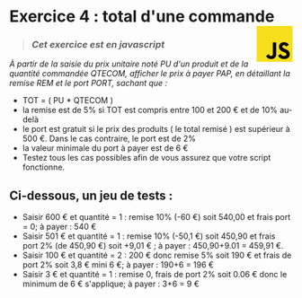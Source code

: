 # **Exercice 4 : total d'une commande** <img align="right" src="../../src/img/JavaScript.svg.png" alt="JavaScript" title="JavaScript" widht="auto" height="64px">
> ### ***Cet exercice est en javascript***

*À partir de la saisie du prix unitaire noté PU d'un produit et de la quantité commandée QTECOM, afficher le prix à payer PAP, en détaillant la remise REM et le port PORT, sachant que :*

* TOT = ( PU * QTECOM )
* la remise est de 5% si TOT est compris entre 100 et 200 € et de 10% au-delà
* le port est gratuit si le prix des produits ( le total remisé ) est supérieur à 500 €. Dans le cas contraire, le port est de 2%
* la valeur minimale du port à payer est de 6 €
* Testez tous les cas possibles afin de vous assurez que votre script fonctionne.

## Ci-dessous, un jeu de tests :
* Saisir 600 € et quantité = 1 : remise 10% (-60 €) soit 540,00 et frais port = 0; à payer : 540 €
* Saisir 501 € et quantité = 1 : remise 10% (-50,1 €) soit 450,90 et frais port 2% (de 450,90 €) soit +9,01 € ; à payer : 450,90+9.01 = 459,91 €.
* Saisir 100 € et quantité = 2 : 200 € donc remise 5% soit 190 € et frais de port 2% soit 3,8 € mini 6 €; à payer : 190+6 = 196 €
* Saisir 3 € et quantité = 1 : remise 0, frais de port 2% soit 0.06 € donc le minimum de 6 € s'applique; à payer : 3+6 = 9 €
